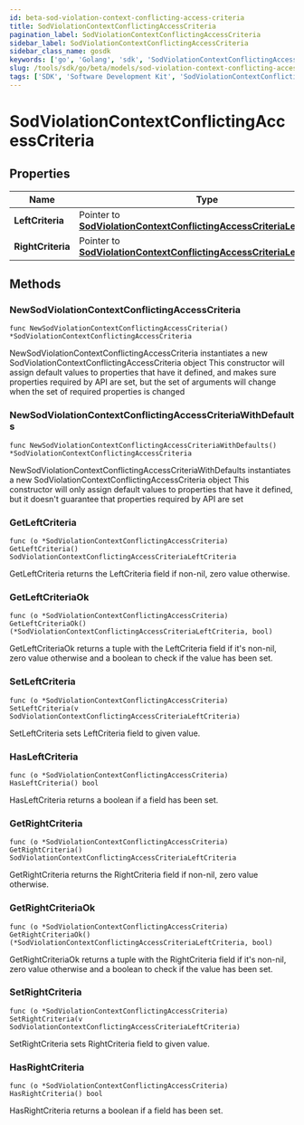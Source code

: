 ```yaml
---
id: beta-sod-violation-context-conflicting-access-criteria
title: SodViolationContextConflictingAccessCriteria
pagination_label: SodViolationContextConflictingAccessCriteria
sidebar_label: SodViolationContextConflictingAccessCriteria
sidebar_class_name: gosdk
keywords: ['go', 'Golang', 'sdk', 'SodViolationContextConflictingAccessCriteria', 'BetaSodViolationContextConflictingAccessCriteria'] 
slug: /tools/sdk/go/beta/models/sod-violation-context-conflicting-access-criteria
tags: ['SDK', 'Software Development Kit', 'SodViolationContextConflictingAccessCriteria', 'BetaSodViolationContextConflictingAccessCriteria']
---
```


# SodViolationContextConflictingAccessCriteria

## Properties

Name | Type | Description | Notes
------------ | ------------- | ------------- | -------------
**LeftCriteria** | Pointer to [**SodViolationContextConflictingAccessCriteriaLeftCriteria**](sod-violation-context-conflicting-access-criteria-left-criteria) |  | [optional] 
**RightCriteria** | Pointer to [**SodViolationContextConflictingAccessCriteriaLeftCriteria**](sod-violation-context-conflicting-access-criteria-left-criteria) |  | [optional] 

## Methods

### NewSodViolationContextConflictingAccessCriteria

`func NewSodViolationContextConflictingAccessCriteria() *SodViolationContextConflictingAccessCriteria`

NewSodViolationContextConflictingAccessCriteria instantiates a new SodViolationContextConflictingAccessCriteria object
This constructor will assign default values to properties that have it defined,
and makes sure properties required by API are set, but the set of arguments
will change when the set of required properties is changed

### NewSodViolationContextConflictingAccessCriteriaWithDefaults

`func NewSodViolationContextConflictingAccessCriteriaWithDefaults() *SodViolationContextConflictingAccessCriteria`

NewSodViolationContextConflictingAccessCriteriaWithDefaults instantiates a new SodViolationContextConflictingAccessCriteria object
This constructor will only assign default values to properties that have it defined,
but it doesn't guarantee that properties required by API are set

### GetLeftCriteria

`func (o *SodViolationContextConflictingAccessCriteria) GetLeftCriteria() SodViolationContextConflictingAccessCriteriaLeftCriteria`

GetLeftCriteria returns the LeftCriteria field if non-nil, zero value otherwise.

### GetLeftCriteriaOk

`func (o *SodViolationContextConflictingAccessCriteria) GetLeftCriteriaOk() (*SodViolationContextConflictingAccessCriteriaLeftCriteria, bool)`

GetLeftCriteriaOk returns a tuple with the LeftCriteria field if it's non-nil, zero value otherwise
and a boolean to check if the value has been set.

### SetLeftCriteria

`func (o *SodViolationContextConflictingAccessCriteria) SetLeftCriteria(v SodViolationContextConflictingAccessCriteriaLeftCriteria)`

SetLeftCriteria sets LeftCriteria field to given value.

### HasLeftCriteria

`func (o *SodViolationContextConflictingAccessCriteria) HasLeftCriteria() bool`

HasLeftCriteria returns a boolean if a field has been set.

### GetRightCriteria

`func (o *SodViolationContextConflictingAccessCriteria) GetRightCriteria() SodViolationContextConflictingAccessCriteriaLeftCriteria`

GetRightCriteria returns the RightCriteria field if non-nil, zero value otherwise.

### GetRightCriteriaOk

`func (o *SodViolationContextConflictingAccessCriteria) GetRightCriteriaOk() (*SodViolationContextConflictingAccessCriteriaLeftCriteria, bool)`

GetRightCriteriaOk returns a tuple with the RightCriteria field if it's non-nil, zero value otherwise
and a boolean to check if the value has been set.

### SetRightCriteria

`func (o *SodViolationContextConflictingAccessCriteria) SetRightCriteria(v SodViolationContextConflictingAccessCriteriaLeftCriteria)`

SetRightCriteria sets RightCriteria field to given value.

### HasRightCriteria

`func (o *SodViolationContextConflictingAccessCriteria) HasRightCriteria() bool`

HasRightCriteria returns a boolean if a field has been set.


